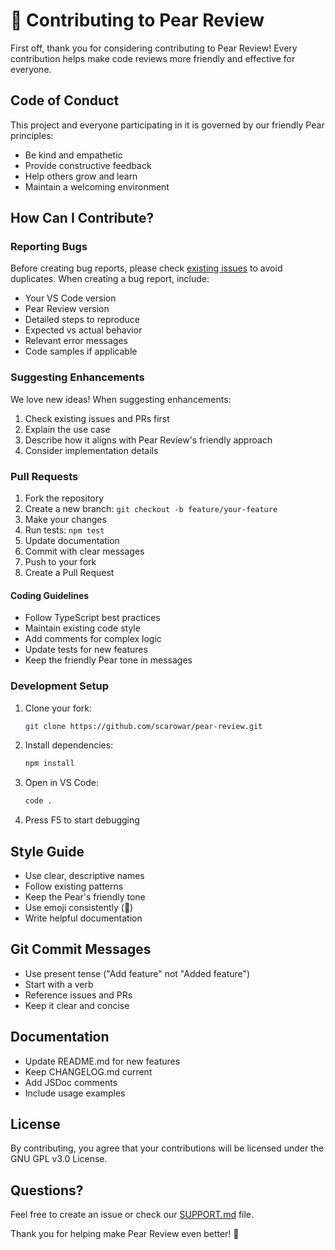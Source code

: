 # 🍐 Contributing to Pear Review

First off, thank you for considering contributing to Pear Review! Every contribution helps make code reviews more friendly and effective for everyone.

## Code of Conduct

This project and everyone participating in it is governed by our friendly Pear principles:
- Be kind and empathetic
- Provide constructive feedback
- Help others grow and learn
- Maintain a welcoming environment

## How Can I Contribute?

### Reporting Bugs

Before creating bug reports, please check [existing issues](https://github.com/scarowar/pear-review/issues) to avoid duplicates. When creating a bug report, include:

- Your VS Code version
- Pear Review version
- Detailed steps to reproduce
- Expected vs actual behavior
- Relevant error messages
- Code samples if applicable

### Suggesting Enhancements

We love new ideas! When suggesting enhancements:
1. Check existing issues and PRs first
2. Explain the use case
3. Describe how it aligns with Pear Review's friendly approach
4. Consider implementation details

### Pull Requests

1. Fork the repository
2. Create a new branch: `git checkout -b feature/your-feature`
3. Make your changes
4. Run tests: `npm test`
5. Update documentation
6. Commit with clear messages
7. Push to your fork
8. Create a Pull Request

#### Coding Guidelines

- Follow TypeScript best practices
- Maintain existing code style
- Add comments for complex logic
- Update tests for new features
- Keep the friendly Pear tone in messages

### Development Setup

1. Clone your fork:
   ```bash
   git clone https://github.com/scarowar/pear-review.git
   ```
2. Install dependencies:
   ```bash
   npm install
   ```
3. Open in VS Code:
   ```bash
   code .
   ```
4. Press F5 to start debugging

## Style Guide

- Use clear, descriptive names
- Follow existing patterns
- Keep the Pear's friendly tone
- Use emoji consistently (🍐)
- Write helpful documentation

## Git Commit Messages

- Use present tense ("Add feature" not "Added feature")
- Start with a verb
- Reference issues and PRs
- Keep it clear and concise

## Documentation

- Update README.md for new features
- Keep CHANGELOG.md current
- Add JSDoc comments
- Include usage examples

## License

By contributing, you agree that your contributions will be licensed under the GNU GPL v3.0 License.

## Questions?

Feel free to create an issue or check our [SUPPORT.md](SUPPORT.md) file.

Thank you for helping make Pear Review even better! 🍐
